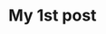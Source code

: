 ---
title: "My 1st post"
# date: "2000-00-00"
# weight: 1
# aliases: ["/first"]
tags: []
description: "Desc Text."
draft: false
hidemeta: false
ShowCanonicalLink: false
#canonicalURL: "https://canonical.url/to/page"
disableHLJS: true # to disable highlightjs
disableShare: true
hideSummary: false
searchHidden: false
cover:
    image: "images/msg.png" # image path/url
    # caption: "some text..." # display caption under cover
---